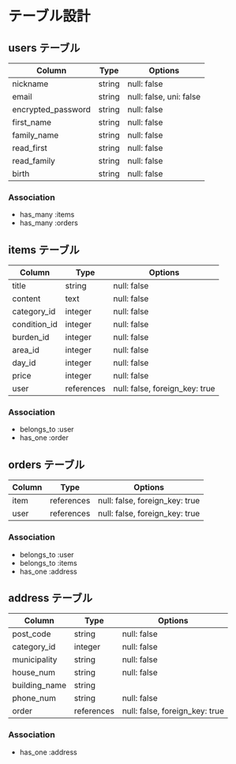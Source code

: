 # テーブル設計

## users テーブル

| Column             | Type   | Options                 |
| ------------------ | ------ | ------------------------|
| nickname           | string | null: false             |
| email              | string | null: false, uni: false |
| encrypted_password | string | null: false             |
| first_name         | string | null: false             |
| family_name        | string | null: false             |
| read_first         | string | null: false             |
| read_family        | string | null: false             |
| birth              | string | null: false             |

### Association

- has_many :items
- has_many :orders


## items テーブル

| Column       | Type       | Options                        |
| ------------ | ---------- | ------------------------------ |
| title        | string     | null: false                    |
| content      | text       | null: false                    |
| category_id  | integer    | null: false                    |
| condition_id | integer    | null: false                    |
| burden_id    | integer    | null: false                    |
| area_id      | integer    | null: false                    |
| day_id       | integer    | null: false                    |
| price        | integer    | null: false                    |
| user         | references | null: false, foreign_key: true |

### Association

- belongs_to :user
- has_one    :order


## orders テーブル

| Column       | Type       | Options                        |
| ------------ | ---------- | ------------------------------ |
| item         | references | null: false, foreign_key: true |
| user         | references | null: false, foreign_key: true |

### Association

- belongs_to :user
- belongs_to :items
- has_one    :address


## address テーブル

| Column         | Type       | Options                        |
| -------------- | ---------- | ------------------------------ |
| post_code      | string     | null: false                    |
| category_id    | integer    | null: false                    |
| municipality   | string     | null: false                    |
| house_num      | string     | null: false                    |
| building_name  | string     |                                |
| phone_num      | string     | null: false                    |
| order          | references | null: false, foreign_key: true |

### Association

- has_one    :address
